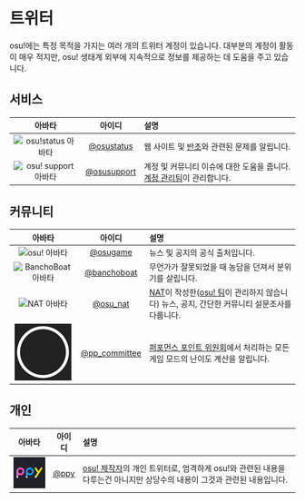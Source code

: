 # 트위터

osu!에는 특정 목적을 가지는 여러 개의 트위터 계정이 있습니다. 대부분의 계정이 활동이 매우 적지만, osu! 생태계 외부에 지속적으로 정보를 제공하는 데 도움을 주고 있습니다.

## 서비스

| 아바타 | 아이디 | 설명 |
| :-: | :-: | :-- |
| ![osu!status 아바타](img/osustatus.jpg) | [@osustatus](https://twitter.com/osustatus) | 웹 사이트 및 [반초](/wiki/Bancho_(server))와 관련된 문제를 알립니다. |
| ![osu! support 아바타](img/osusupport.jpg) | [@osusupport](https://twitter.com/osusupport) | 계정 및 커뮤니티 이슈에 대한 도움을 줍니다. [계정 관리팀](/wiki/People/The_Team/Account_support_team)이 관리합니다. |

## 커뮤니티

| 아바타 | 아이디 | 설명 |
| :-: | :-: | :-- |
| ![osu! 아바타](img/osugame.jpg) | [@osugame](https://twitter.com/osugame) | 뉴스 및 공지의 공식 출처입니다. |
| ![BanchoBoat 아바타](img/banchoboat.jpg) | [@banchoboat](https://twitter.com/banchoboat) | 무언가가 잘못되었을 때 농담을 던져서 분위기를 살립니다. |
| ![NAT 아바타](img/osu_nat.png) | [@osu_nat](https://twitter.com/osu_nat) | [NAT](/wiki/People/The_Team/Nomination_Assessment_Team)이 작성한([osu! 팀](/wiki/People/The_Team)이 관리하지 않습니다) 뉴스, 공지, 간단한 커뮤니티 설문조사를 다룹니다. |
| ![pp committee 아바타](img/ppcommittee.png) | [@pp_committee](https://twitter.com/pp_committee) | [퍼포먼스 포인트 위원회](/wiki/People/Performance_Points_Committee)에서 처리하는 모든 게임 모드의 난이도 계산을 알립니다. |

## 개인

| 아바타 | 아이디 | 설명 |
| :-: | :-: | :-- |
| ![Dean Herbert 아바타](img/ppy.jpg?2) | [@ppy](https://twitter.com/ppy) | [osu! 제작자](/wiki/People/peppy)의 개인 트위터로, 엄격하게 osu!와 관련된 내용을 다루는건 아니지만 상당수의 내용이 그것과 관련된 내용입니다. |
